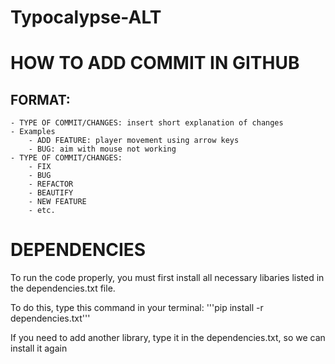 # Typocalypse-ALT

# HOW TO ADD COMMIT IN GITHUB
## FORMAT:
    - TYPE OF COMMIT/CHANGES: insert short explanation of changes
    - Examples
        - ADD FEATURE: player movement using arrow keys
        - BUG: aim with mouse not working
    - TYPE OF COMMIT/CHANGES:
        - FIX
        - BUG
        - REFACTOR
        - BEAUTIFY
        - NEW FEATURE
        - etc.

# DEPENDENCIES
To run the code properly, you must first install all necessary libaries listed in the dependencies.txt file. 

To do this, type this command in your terminal:
'''pip install -r dependencies.txt'''

If you need to add another library, type it in the dependencies.txt, so we can install it again

